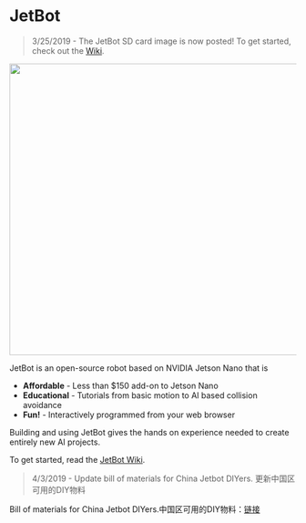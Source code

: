 # JetBot

> 3/25/2019 - The JetBot SD card image is now posted!  To get started, check out the [Wiki](https://github.com/NVIDIA-AI-IOT-private/jetbot/wiki).

<img src="https://raw.githubusercontent.com/wiki/NVIDIA-AI-IOT/jetbot/images/jetson-jetbot-illustration_1600x1260.png" height="512">

JetBot is an open-source robot based on NVIDIA Jetson Nano that is

* **Affordable** - Less than $150 add-on to Jetson Nano
* **Educational** - Tutorials from basic motion to AI based collision avoidance
* **Fun!** - Interactively programmed from your web browser

Building and using JetBot gives the hands on experience needed to create entirely new AI projects.

To get started, read the [JetBot Wiki](https://github.com/NVIDIA-AI-IOT-private/jetbot/wiki).

> 4/3/2019 - Update bill of materials for China Jetbot DIYers. 更新中国区可用的DIY物料

Bill of materials for China Jetbot DIYers.中国区可用的DIY物料：[链接](https://github.com/liurongfang/jetbot/wiki/%E4%B8%AD%E5%9B%BD%E5%8C%BA%E5%9F%9FDIY-Jetbot%E5%8F%AF%E7%94%A8%E7%9A%84%E6%9B%BF%E4%BB%A3%E7%89%A9%E6%96%99%E6%B8%85%E5%8D%95)
